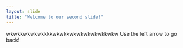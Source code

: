 ```yaml
---
layout: slide
title: "Welcome to our second slide!"
---
```

wkwkkwkwkwkkkkwkwkkwkwkwkwkwkkwkw
Use the left arrow to go back!
